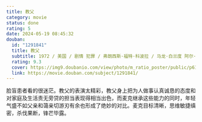 ```yaml
---
title: 教父
category: movie
status: done
rating: 5
date: 2024-05-19 08:45:32
douban:
  id: "1291841"
  title: 教父
  subtitle: 1972 / 美国 / 剧情 犯罪 / 弗朗西斯·福特·科波拉 / 马龙·白兰度 阿尔·帕西诺
  rating: 9.3
  cover: https://img9.doubanio.com/view/photo/m_ratio_poster/public/p616779645.jpg
  link: https://movie.douban.com/subject/1291841/
---
```


脸盲患者看的很迷茫。教父的表演太精彩，教父身上把为人做事认真诚恳的态度和对家庭及生活责无旁贷的担当表现得相当出色，而麦克继承这些能力的同时，年轻气盛不如父亲和蔼亲切游刃有余也形成了绝妙的对比。麦克目标清晰，思维敏捷缜密，杀伐果断，锋芒毕露。